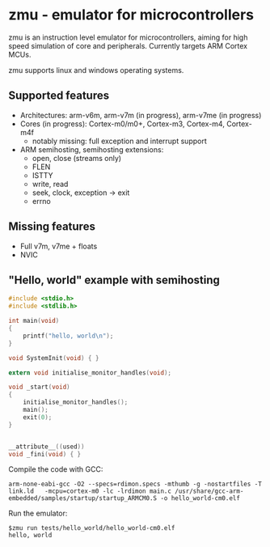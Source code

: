 # zmu - emulator for microcontrollers

zmu is an instruction level emulator for microcontrollers, aiming for high speed simulation of core and peripherals. Currently targets ARM Cortex MCUs.

zmu supports linux and windows operating systems.

## Supported features
- Architectures: arm-v6m, arm-v7m (in progress), arm-v7me (in progress)
- Cores (in progress): Cortex-m0/m0+, Cortex-m3, Cortex-m4, Cortex-m4f
    - notably missing: full exception and interrupt support
- ARM semihosting, semihosting extensions:
    - open, close (streams only)
    - FLEN 
    - ISTTY
    - write, read
    - seek, clock, exception -> exit
    - errno

## Missing features
- Full v7m, v7me + floats
- NVIC


## "Hello, world" example with semihosting

```c
#include <stdio.h>
#include <stdlib.h>

int main(void)
{
    printf("hello, world\n");
}

void SystemInit(void) { }

extern void initialise_monitor_handles(void);

void _start(void)
{
    initialise_monitor_handles();
    main();
    exit(0);
}


__attribute__((used))
void _fini(void) { }
```

Compile the code with GCC:
```
arm-none-eabi-gcc -O2 --specs=rdimon.specs -mthumb -g -nostartfiles -T link.ld   -mcpu=cortex-m0 -lc -lrdimon main.c /usr/share/gcc-arm-embedded/samples/startup/startup_ARMCM0.S -o hello_world-cm0.elf
```

Run the emulator:
```
$zmu run tests/hello_world/hello_world-cm0.elf
hello, world
```
